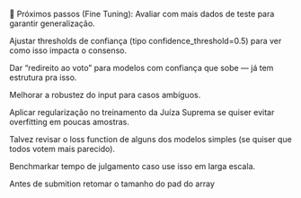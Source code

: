 

📌 Próximos passos (Fine Tuning):
Avaliar com mais dados de teste para garantir generalização.

Ajustar thresholds de confiança (tipo confidence_threshold=0.5) para ver como isso impacta o consenso.

Dar “redireito ao voto” para modelos com confiança que sobe — já tem estrutura pra isso.

Melhorar a robustez do input para casos ambíguos.

Aplicar regularização no treinamento da Juíza Suprema se quiser evitar overfitting em poucas amostras.

Talvez revisar o loss function de alguns dos modelos simples (se quiser que todos votem mais parecido).

Benchmarkar tempo de julgamento caso use isso em larga escala.

Antes de submition retomar o tamanho do pad do array

